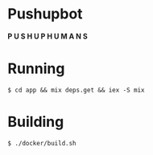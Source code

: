 # Pushupbot

**P U S H U P H U M A N S**

# Running

    $ cd app && mix deps.get && iex -S mix

# Building

    $ ./docker/build.sh
